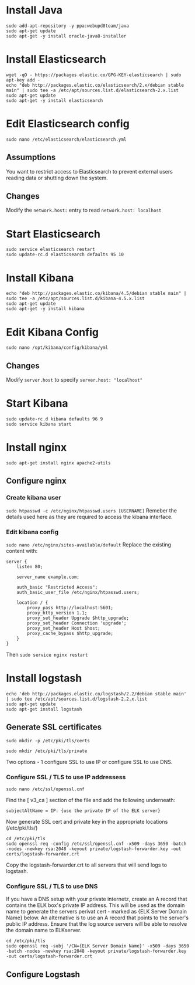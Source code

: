 # Install Java
```
sudo add-apt-repository -y ppa:webupd8team/java
sudo apt-get update
sudo apt-get -y install oracle-java8-installer
```

# Install Elasticsearch
```
wget -qO - https://packages.elastic.co/GPG-KEY-elasticsearch | sudo apt-key add -
echo "deb http://packages.elastic.co/elasticsearch/2.x/debian stable main" | sudo tee -a /etc/apt/sources.list.d/elasticsearch-2.x.list
sudo apt-get update
sudo apt-get -y install elasticsearch
```

# Edit Elasticsearch config
```sudo nano /etc/elasticsearch/elasticsearch.yml```

## Assumptions
You want to restrict access to Elasticsearch to prevent external users reading data or shutting down the system.

## Changes
Modify the `network.host:` entry to read `network.host: localhost`

# Start Elasticsearch
```
sudo service elasticsearch restart
sudo update-rc.d elasticsearch defaults 95 10
```

# Install Kibana
```
echo "deb http://packages.elastic.co/kibana/4.5/debian stable main" | sudo tee -a /etc/apt/sources.list.d/kibana-4.5.x.list
sudo apt-get update
sudo apt-get -y install kibana
```

# Edit Kibana Config
```sudo nano /opt/kibana/config/kibana/yml```

## Changes
Modify `server.host` to specify `server.host: "localhost"`

# Start Kibana

```
sudo update-rc.d kibana defaults 96 9
sudo service kibana start
```

# Install nginx

```sudo apt-get install nginx apache2-utils```

## Configure nginx
### Create kibana user
```sudo htpasswd -c /etc/nginx/htpasswd.users [USERNAME]```
Remeber the details used here as they are required to access the kibana interface.

### Edit kibana config
```sudo nano /etc/nginx/sites-available/default```
Replace the existing content with:
```
server {
    listen 80;

    server_name example.com;

    auth_basic "Restricted Access";
    auth_basic_user_file /etc/nginx/htpasswd.users;

    location / {
        proxy_pass http://localhost:5601;
        proxy_http_version 1.1;
        proxy_set_header Upgrade $http_upgrade;
        proxy_set_header Connection 'upgrade';
        proxy_set_header Host $host;
        proxy_cache_bypass $http_upgrade;        
    }
}
```
Then
```sudo service nginx restart```

# Install logstash
```
echo 'deb http://packages.elastic.co/logstash/2.2/debian stable main' | sudo tee /etc/apt/sources.list.d/logstash-2.2.x.list
sudo apt-get update
sudo apt-get install logstash
```

## Generate SSL certificates
```sudo mkdir -p /etc/pki/tls/certs```

```sudo mkdir /etc/pki/tls/private```

Two options - 1 configure SSL to use IP or configure SSL to use DNS.

### Configure SSL / TLS to use IP addressess
```sudo nano /etc/ssl/openssl.cnf```

Find the [ v3_ca ] section of the file and add the following underneath:

```subjectAltName = IP: {use the private IP of the ELK server}```

Now generate SSL cert and private key in the appropriate locations (/etc/pki/tls/)

```
cd /etc/pki/tls
sudo openssl req -config /etc/ssl/openssl.cnf -x509 -days 3650 -batch -nodes -newkey rsa:2048 -keyout private/logstash-forwarder.key -out certs/logstash-forwarder.crt
```

Copy the logstash-forwarder.crt to all servers that will send logs to logstash. 

### Configure SSL / TLS to use DNS
If you have a DNS setup with your private internetz, create an A record that contains the ELK box's private IP address. This will be used as the domain name to generate the servers perivat cert - marked as {ELK Server Domain Name} below. 
An alternative is to use an A record that points to the server's public IP address. 
Ensure that the log source servers will be able to resolve the domain name to ELKserver.

```
cd /etc/pki/tls
sudo openssl req -subj '/CN={ELK Server Domain Name}' -x509 -days 3650 -batch -nodes -newkey rsa:2048 -keyout private/logstash-forwarder.key -out certs/logstash-forwarder.crt
```
## Configure Logstash


